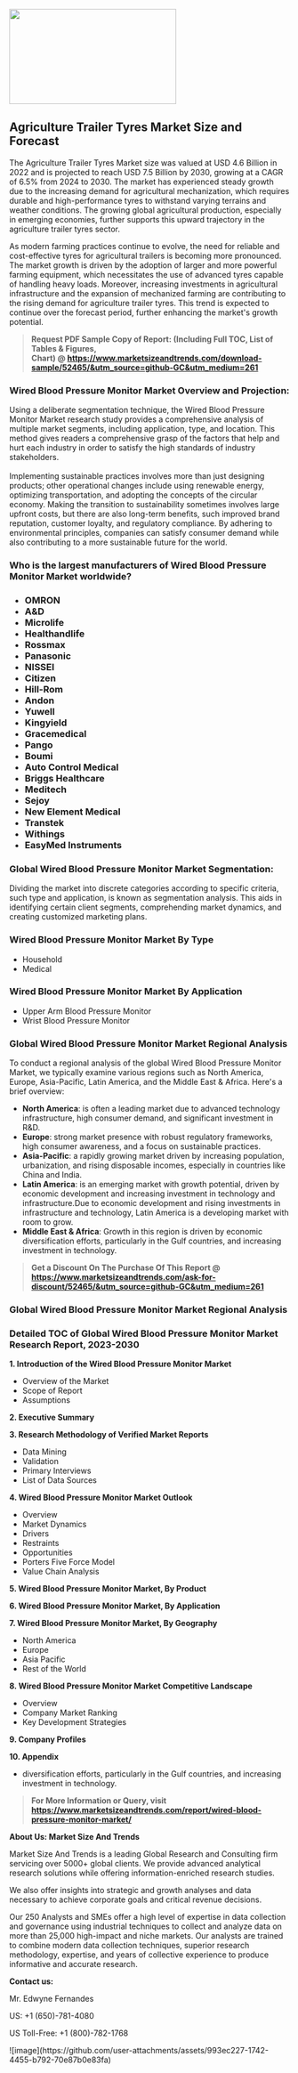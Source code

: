<p><img class="alignnone size-medium wp-image-20088" src="https://ffe5etoiles.com/wp-content/uploads/2024/12/MST1-300x171.png" alt="" width="300" height="171" /></p><h2>Agriculture Trailer Tyres Market Size and Forecast</h2><p>The Agriculture Trailer Tyres Market size was valued at USD 4.6 Billion in 2022 and is projected to reach USD 7.5 Billion by 2030, growing at a CAGR of 6.5% from 2024 to 2030. The market has experienced steady growth due to the increasing demand for agricultural mechanization, which requires durable and high-performance tyres to withstand varying terrains and weather conditions. The growing global agricultural production, especially in emerging economies, further supports this upward trajectory in the agriculture trailer tyres sector.</p><p>As modern farming practices continue to evolve, the need for reliable and cost-effective tyres for agricultural trailers is becoming more pronounced. The market growth is driven by the adoption of larger and more powerful farming equipment, which necessitates the use of advanced tyres capable of handling heavy loads. Moreover, increasing investments in agricultural infrastructure and the expansion of mechanized farming are contributing to the rising demand for agriculture trailer tyres. This trend is expected to continue over the forecast period, further enhancing the market's growth potential.</p></p><blockquote id="" class=""><strong>Request PDF Sample Copy of Report: (Including Full TOC, List of Tables &amp; Figures, Chart)&nbsp;@&nbsp;<strong><a href="https://www.marketsizeandtrends.com/download-sample/52465/&utm_source=github-GC&utm_medium=261" target="_blank">https://www.marketsizeandtrends.com/download-sample/52465/&utm_source=github-GC&utm_medium=261</a></strong></strong></blockquote><h3 id="" class="">Wired Blood Pressure Monitor Market&nbsp;Overview and Projection:</h3><p id="" class="">Using a deliberate segmentation technique, the Wired Blood Pressure Monitor Market research study provides a comprehensive analysis of multiple market segments, including application, type, and location. This method gives readers a comprehensive grasp of the factors that help and hurt each industry in order to satisfy the high standards of industry stakeholders. <br /> <br />Implementing sustainable practices involves more than just designing products; other operational changes include using renewable energy, optimizing transportation, and adopting the concepts of the circular economy. Making the transition to sustainability sometimes involves large upfront costs, but there are also long-term benefits, such improved brand reputation, customer loyalty, and regulatory compliance. By adhering to environmental principles, companies can satisfy consumer demand while also contributing to a more sustainable future for the world.</p><h3 id="" class="">Who is the largest manufacturers of&nbsp;Wired Blood Pressure Monitor Market worldwide?</h3><h3 class=""><p><ul><li>OMRON </li><li> A&D </li><li> Microlife </li><li> Healthandlife </li><li> Rossmax </li><li> Panasonic </li><li> NISSEI </li><li> Citizen </li><li> Hill-Rom </li><li> Andon </li><li> Yuwell </li><li> Kingyield </li><li> Gracemedical </li><li> Pango </li><li> Boumi </li><li> Auto Control Medical </li><li> Briggs Healthcare </li><li> Meditech </li><li> Sejoy </li><li> New Element Medical </li><li> Transtek </li><li> Withings </li><li> EasyMed Instruments</li></ul></p></h3><h3 id="" class="">Global&nbsp;Wired Blood Pressure Monitor Market Segmentation:</h3><p id="" class="">Dividing the market into discrete categories according to specific criteria, such type and application, is known as segmentation analysis. This aids in identifying certain client segments, comprehending market dynamics, and creating customized marketing plans.</p><h3 id="" class="">Wired Blood Pressure Monitor Market&nbsp;By Type</h3><p><p><ul><li>Household </li><li> Medical</p></li></ul></p></p><h3 id="" class="">Wired Blood Pressure Monitor Market&nbsp;By Application</h3><p class=""><p><ul><li>Upper Arm Blood Pressure Monitor </li><li> Wrist Blood Pressure Monitor</li></ul></p></p><h3 id="" class="">Global Wired Blood Pressure Monitor Market Regional Analysis</h3><p id="" class="">To conduct a regional analysis of the global Wired Blood Pressure Monitor Market, we typically examine various regions such as North America, Europe, Asia-Pacific, Latin America, and the Middle East &amp; Africa. Here's a brief overview:</p><ul><li><strong>North America</strong>: is often a leading market due to advanced technology infrastructure, high consumer demand, and significant investment in R&amp;D.</li><li><strong>Europe</strong>: strong market presence with robust regulatory frameworks, high consumer awareness, and a focus on sustainable practices.</li><li><strong>Asia-Pacific</strong>: a rapidly growing market driven by increasing population, urbanization, and rising disposable incomes, especially in countries like China and India.</li><li><strong>Latin America</strong>: is an emerging market with growth potential, driven by economic development and increasing investment in technology and infrastructure.Due to economic development and rising investments in infrastructure and technology, Latin America is a developing market with room to grow.</li><li><strong>Middle East &amp; Africa</strong>: Growth in this region is driven by economic diversification efforts, particularly in the Gulf countries, and increasing investment in technology.</li></ul><blockquote id="" class=""><strong>Get a Discount On The Purchase Of This Report @ <strong><a href="https://www.marketsizeandtrends.com/ask-for-discount/52465/&utm_source=github-GC&utm_medium=261" target="_blank">https://www.marketsizeandtrends.com/ask-for-discount/52465/&utm_source=github-GC&utm_medium=261</a></strong></strong></blockquote><h3 id="" class="">Global Wired Blood Pressure Monitor Market Regional Analysis</h3><h3 id="" class="">Detailed TOC of Global Wired Blood Pressure Monitor Market Research Report, 2023-2030</h3><p id="" class=""><strong>1. Introduction of the Wired Blood Pressure Monitor Market</strong></p><ul><li>Overview of the Market</li><li>Scope of Report</li><li>Assumptions</li></ul><p id="" class=""><strong>2. Executive Summary</strong></p><p id="" class=""><strong>3. Research Methodology of Verified Market Reports</strong></p><ul><li>Data Mining</li><li>Validation</li><li>Primary Interviews</li><li>List of Data Sources</li></ul><p id="" class=""><strong>4. Wired Blood Pressure Monitor Market Outlook</strong></p><ul><li>Overview</li><li>Market Dynamics</li><li>Drivers</li><li>Restraints</li><li>Opportunities</li><li>Porters Five Force Model</li><li>Value Chain Analysis</li></ul><p id="" class=""><strong>5. Wired Blood Pressure Monitor Market, By Product</strong></p><p id="" class=""><strong>6. Wired Blood Pressure Monitor Market, By Application</strong></p><p id="" class=""><strong>7. Wired Blood Pressure Monitor Market, By Geography</strong></p><ul><li>North America</li><li>Europe</li><li>Asia Pacific</li><li>Rest of the World</li></ul><p id="" class=""><strong>8. Wired Blood Pressure Monitor Market Competitive Landscape</strong></p><ul><li>Overview</li><li>Company Market Ranking</li><li>Key Development Strategies</li></ul><p id="" class=""><strong>9. Company Profiles</strong></p><p id="" class=""><strong>10. Appendix</strong></p><ul><li>diversification efforts, particularly in the Gulf countries, and increasing investment in technology.</li></ul><blockquote id="" class=""><strong>For More Information or Query, visit <strong><strong><a href="https://www.marketsizeandtrends.com/report/wired-blood-pressure-monitor-market/" target="_blank">https://www.marketsizeandtrends.com/report/wired-blood-pressure-monitor-market/</a></strong></strong></strong></blockquote><p id="" class=""><strong>About Us: Market Size And Trends</strong></p><p id="" class="">Market Size And Trends is a leading Global Research and Consulting firm servicing over 5000+ global clients. We provide advanced analytical research solutions while offering information-enriched research studies.</p><p id="" class="">We also offer insights into strategic and growth analyses and data necessary to achieve corporate goals and critical revenue decisions.</p><p id="" class="">Our 250 Analysts and SMEs offer a high level of expertise in data collection and governance using industrial techniques to collect and analyze data on more than 25,000 high-impact and niche markets. Our analysts are trained to combine modern data collection techniques, superior research methodology, expertise, and years of collective experience to produce informative and accurate research.</p><p id="" class=""><strong>Contact us:</strong></p><p id="" class="">Mr. Edwyne Fernandes</p><p id="" class="">US: +1 (650)-781-4080</p><p id="" class="">US Toll-Free: +1 (800)-782-1768</p>
![image](https://github.com/user-attachments/assets/993ec227-1742-4455-b792-70e87b0e83fa)

